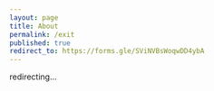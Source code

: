 ```yaml
---
layout: page
title: About
permalink: /exit
published: true
redirect_to: https://forms.gle/SViNVBsWoqwDD4ybA
---
```


redirecting...
